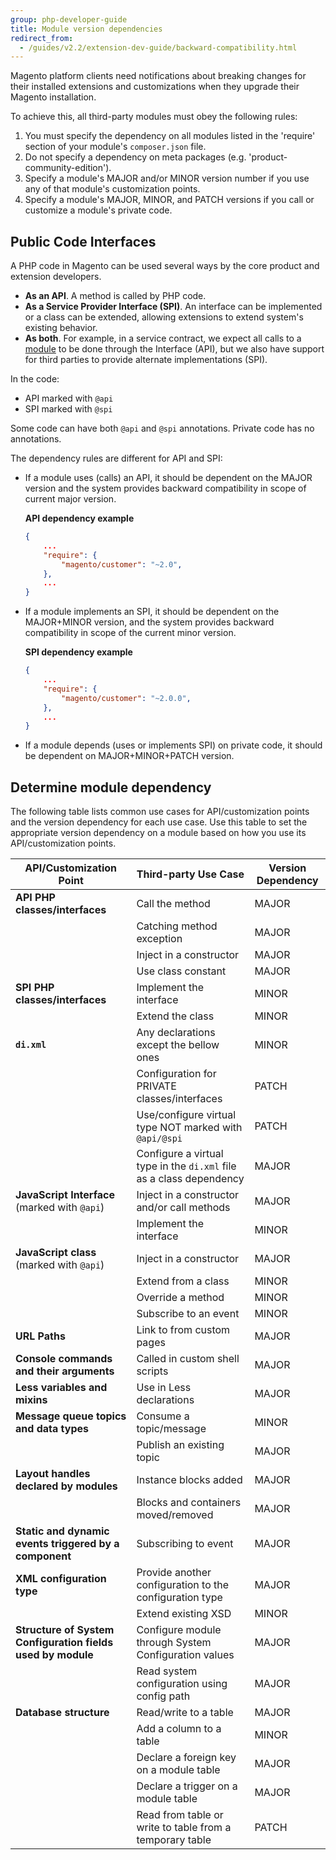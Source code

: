 ```yaml
---
group: php-developer-guide
title: Module version dependencies
redirect_from:
  - /guides/v2.2/extension-dev-guide/backward-compatibility.html
---
```


Magento platform clients need notifications about breaking changes for their installed extensions and customizations when they upgrade their Magento installation.

To achieve this, all third-party modules must obey the following rules:

1. You must specify the dependency on all modules listed in the 'require' section of your module's `composer.json` file.
2. Do not specify a dependency on meta packages (e.g. 'product-community-edition').
3. Specify a module's MAJOR and/or MINOR version number if you use any of that module's customization points.
4. Specify a module's MAJOR, MINOR, and PATCH versions if you call or customize a module's private code.

## Public Code Interfaces

A PHP code in Magento can be used several ways by the core product and extension developers.

* **As an API**. A method is called by PHP code.
* **As a Service Provider Interface (SPI)**. An interface can be implemented or a class can be extended, allowing extensions to extend system's existing behavior.
* **As both**. For example, in a service contract, we expect all calls to a [module](https://glossary.magento.com/module) to be done through the Interface (API), but we also have support for third parties to provide alternate implementations (SPI).

In the code:
* API marked with `@api`
* SPI marked with `@spi`

Some code can have both `@api` and `@spi` annotations.
Private code has no annotations.

The dependency rules are different for API and SPI:

* If a module uses (calls) an API, it should be dependent on the MAJOR version and the system provides backward compatibility in scope of current major version.

  **API dependency example**

    ```json
    {
        ...
        "require": {
            "magento/customer": "~2.0",
        },
        ...
    }
    ```

* If a module implements an SPI, it should be dependent on the MAJOR+MINOR version, and the system provides backward compatibility in scope of the current minor version.

   **SPI dependency example**

    ```json
    {
        ...
        "require": {
            "magento/customer": "~2.0.0",
        },
        ...
    }
    ```
* If a module depends (uses or implements SPI) on private code, it should be dependent on MAJOR+MINOR+PATCH version.

## Determine module dependency

The following table lists common use cases for API/customization points and the version dependency for each use case.
Use this table to set the appropriate version dependency on a module based on how you use its API/customization points.

| API/Customization Point | Third-party Use Case| Version Dependency |
| ----------------------------------------------------------- | ------------------------------------------------------------------------------------------------------- | ------------------ |
| **API PHP classes/interfaces** | Call the method | MAJOR |
| | Catching method exception | MAJOR |
| | Inject in a constructor | MAJOR |
| | Use class constant| MAJOR |
| **SPI PHP classes/interfaces** | Implement the interface | MINOR |
| | Extend the class | MINOR|
| **`di.xml`** | Any declarations except the bellow ones | MINOR |
| | Configuration for PRIVATE classes/interfaces | PATCH | 
| | Use/configure virtual type NOT marked with `@api/@spi` | PATCH |
| | Configure a virtual type in the `di.xml` file as a class dependency | MAJOR|
| **JavaScript Interface** (marked with `@api`) | Inject in a constructor and/or call methods | MAJOR|
| | Implement the interface | MINOR|
| **JavaScript class** (marked with `@api`) | Inject in a constructor | MAJOR|
| | Extend from a class | MINOR|
| | Override a method | MINOR|
| | Subscribe to an event| MINOR|
| **URL Paths** | Link to from custom pages | MAJOR |
| **Console commands and their arguments**| Called in custom shell scripts | MAJOR |
| **Less variables and mixins** | Use in Less declarations| MAJOR|
| **Message queue topics and data types** | Consume a topic/message | MINOR|
| | Publish an existing topic | MAJOR|
| **Layout handles declared by modules**| Instance blocks added | MAJOR|
| | Blocks and containers moved/removed | MAJOR|
| **Static and dynamic events triggered by a component**| Subscribing to event| MAJOR|
| **XML configuration type**| Provide another configuration to the configuration type | MAJOR |
| | Extend existing XSD | MINOR |
| **Structure of System Configuration fields used by module** | Configure module through System Configuration values| MAJOR|
| | Read system configuration using config path | MAJOR|
| **Database structure** | Read/write to a table | MAJOR|
| | Add a column to a table | MINOR|
| | Declare a foreign key on a module table | MAJOR|
| | Declare a trigger on a module table | MAJOR|
| | Read from table or write to table from a temporary table| PATCH|
